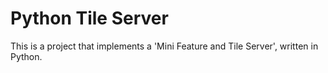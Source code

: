 # Python Tile Server

This is a project that implements a 'Mini Feature and Tile Server', written in Python. 